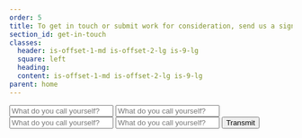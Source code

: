 ```yaml
---
order: 5
title: To get in touch or submit work for consideration, send us a signal
section_id: get-in-touch
classes:
  header: is-offset-1-md is-offset-2-lg is-9-lg
  square: left
  heading: 
  content: is-offset-1-md is-offset-2-lg is-9-lg
parent: home
---
```


<form action="" class="has-padding-top-medium-md">
	<input type="text" placeholder="What do you call yourself?">
	<input type="text" placeholder="What do you call yourself?">
	<input type="text" placeholder="What do you call yourself?">
	<input type="text" placeholder="What do you call yourself?">
	<input type="submit" value="Transmit" class="btn-outline">
</form>